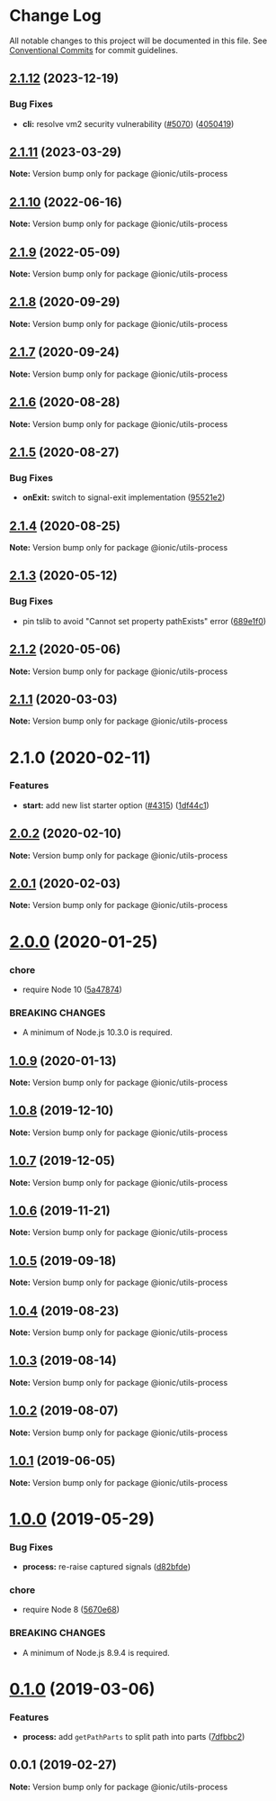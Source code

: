 # Change Log

All notable changes to this project will be documented in this file.
See [Conventional Commits](https://conventionalcommits.org) for commit guidelines.

## [2.1.12](https://github.com/ionic-team/ionic-cli/compare/@ionic/utils-process@2.1.11...@ionic/utils-process@2.1.12) (2023-12-19)


### Bug Fixes

* **cli:** resolve vm2 security vulnerability ([#5070](https://github.com/ionic-team/ionic-cli/issues/5070)) ([4050419](https://github.com/ionic-team/ionic-cli/commit/4050419bef70fb92e58b0a83cd4b68b48090e596))





## [2.1.11](https://github.com/ionic-team/ionic-cli/compare/@ionic/utils-process@2.1.10...@ionic/utils-process@2.1.11) (2023-03-29)

**Note:** Version bump only for package @ionic/utils-process





## [2.1.10](https://github.com/ionic-team/ionic-cli/compare/@ionic/utils-process@2.1.9...@ionic/utils-process@2.1.10) (2022-06-16)

**Note:** Version bump only for package @ionic/utils-process





## [2.1.9](https://github.com/ionic-team/ionic-cli/compare/@ionic/utils-process@2.1.8...@ionic/utils-process@2.1.9) (2022-05-09)

**Note:** Version bump only for package @ionic/utils-process





## [2.1.8](https://github.com/ionic-team/ionic-cli/compare/@ionic/utils-process@2.1.7...@ionic/utils-process@2.1.8) (2020-09-29)

**Note:** Version bump only for package @ionic/utils-process





## [2.1.7](https://github.com/ionic-team/ionic-cli/compare/@ionic/utils-process@2.1.6...@ionic/utils-process@2.1.7) (2020-09-24)

**Note:** Version bump only for package @ionic/utils-process





## [2.1.6](https://github.com/ionic-team/ionic-cli/compare/@ionic/utils-process@2.1.5...@ionic/utils-process@2.1.6) (2020-08-28)

**Note:** Version bump only for package @ionic/utils-process





## [2.1.5](https://github.com/ionic-team/ionic-cli/compare/@ionic/utils-process@2.1.4...@ionic/utils-process@2.1.5) (2020-08-27)


### Bug Fixes

* **onExit:** switch to signal-exit implementation ([95521e2](https://github.com/ionic-team/ionic-cli/commit/95521e2d4d47795020dc20b53bd4ce99e87e4f73))





## [2.1.4](https://github.com/ionic-team/ionic-cli/compare/@ionic/utils-process@2.1.3...@ionic/utils-process@2.1.4) (2020-08-25)

**Note:** Version bump only for package @ionic/utils-process





## [2.1.3](https://github.com/ionic-team/ionic-cli/compare/@ionic/utils-process@2.1.2...@ionic/utils-process@2.1.3) (2020-05-12)


### Bug Fixes

* pin tslib to avoid "Cannot set property pathExists" error ([689e1f0](https://github.com/ionic-team/ionic-cli/commit/689e1f038b907356ef855a067a76d4822e7072a8))





## [2.1.2](https://github.com/ionic-team/ionic-cli/compare/@ionic/utils-process@2.1.1...@ionic/utils-process@2.1.2) (2020-05-06)

**Note:** Version bump only for package @ionic/utils-process





## [2.1.1](https://github.com/ionic-team/ionic-cli/compare/@ionic/utils-process@2.1.0...@ionic/utils-process@2.1.1) (2020-03-03)

**Note:** Version bump only for package @ionic/utils-process





# 2.1.0 (2020-02-11)


### Features

* **start:** add new list starter option ([#4315](https://github.com/ionic-team/ionic-cli/issues/4315)) ([1df44c1](https://github.com/ionic-team/ionic-cli/commit/1df44c1591f37b89f2b672857740edd6cb2aea67))





## [2.0.2](https://github.com/ionic-team/ionic-cli/compare/@ionic/utils-process@2.0.1...@ionic/utils-process@2.0.2) (2020-02-10)

**Note:** Version bump only for package @ionic/utils-process





## [2.0.1](https://github.com/ionic-team/ionic-cli/compare/@ionic/utils-process@2.0.0...@ionic/utils-process@2.0.1) (2020-02-03)

**Note:** Version bump only for package @ionic/utils-process





# [2.0.0](https://github.com/ionic-team/ionic-cli/compare/@ionic/utils-process@1.0.9...@ionic/utils-process@2.0.0) (2020-01-25)


### chore

* require Node 10 ([5a47874](https://github.com/ionic-team/ionic-cli/commit/5a478746c074207b6dc96aa8771f04a606deb1ef))


### BREAKING CHANGES

* A minimum of Node.js 10.3.0 is required.





## [1.0.9](https://github.com/ionic-team/ionic-cli/compare/@ionic/utils-process@1.0.8...@ionic/utils-process@1.0.9) (2020-01-13)

**Note:** Version bump only for package @ionic/utils-process





## [1.0.8](https://github.com/ionic-team/ionic-cli/compare/@ionic/utils-process@1.0.7...@ionic/utils-process@1.0.8) (2019-12-10)

**Note:** Version bump only for package @ionic/utils-process





## [1.0.7](https://github.com/ionic-team/ionic-cli/compare/@ionic/utils-process@1.0.6...@ionic/utils-process@1.0.7) (2019-12-05)

**Note:** Version bump only for package @ionic/utils-process





## [1.0.6](https://github.com/ionic-team/ionic-cli/compare/@ionic/utils-process@1.0.5...@ionic/utils-process@1.0.6) (2019-11-21)

**Note:** Version bump only for package @ionic/utils-process





## [1.0.5](https://github.com/ionic-team/ionic-cli/compare/@ionic/utils-process@1.0.4...@ionic/utils-process@1.0.5) (2019-09-18)

**Note:** Version bump only for package @ionic/utils-process





## [1.0.4](https://github.com/ionic-team/ionic-cli/compare/@ionic/utils-process@1.0.3...@ionic/utils-process@1.0.4) (2019-08-23)

**Note:** Version bump only for package @ionic/utils-process





## [1.0.3](https://github.com/ionic-team/ionic-cli/compare/@ionic/utils-process@1.0.2...@ionic/utils-process@1.0.3) (2019-08-14)

**Note:** Version bump only for package @ionic/utils-process





## [1.0.2](https://github.com/ionic-team/ionic-cli/compare/@ionic/utils-process@1.0.1...@ionic/utils-process@1.0.2) (2019-08-07)

**Note:** Version bump only for package @ionic/utils-process





## [1.0.1](https://github.com/ionic-team/ionic-cli/compare/@ionic/utils-process@1.0.0...@ionic/utils-process@1.0.1) (2019-06-05)

**Note:** Version bump only for package @ionic/utils-process





# [1.0.0](https://github.com/ionic-team/ionic-cli/compare/@ionic/utils-process@0.1.0...@ionic/utils-process@1.0.0) (2019-05-29)


### Bug Fixes

* **process:** re-raise captured signals ([d82bfde](https://github.com/ionic-team/ionic-cli/commit/d82bfde))


### chore

* require Node 8 ([5670e68](https://github.com/ionic-team/ionic-cli/commit/5670e68))


### BREAKING CHANGES

* A minimum of Node.js 8.9.4 is required.





<a name="0.1.0"></a>
# [0.1.0](https://github.com/ionic-team/ionic-cli/compare/@ionic/utils-process@0.0.1...@ionic/utils-process@0.1.0) (2019-03-06)


### Features

* **process:** add `getPathParts` to split path into parts ([7dfbbc2](https://github.com/ionic-team/ionic-cli/commit/7dfbbc2))




<a name="0.0.1"></a>
## 0.0.1 (2019-02-27)




**Note:** Version bump only for package @ionic/utils-process
